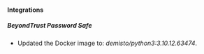 #### Integrations
##### BeyondTrust Password Safe
- Updated the Docker image to: *demisto/python3:3.10.12.63474*.
